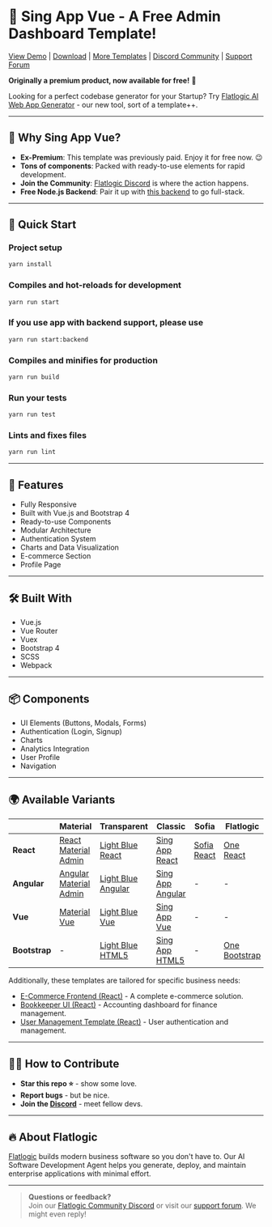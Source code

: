 # 🚀 Sing App Vue - A Free Admin Dashboard Template!

[View Demo](https://flatlogic.com/templates/sing-app-vue-dashboard/demo) | [Download](https://github.com/flatlogic/sing-app-vue-dashboard/archive/refs/heads/master.zip) | [More Templates](https://flatlogic.com/templates) | [Discord Community](https://discord.gg/flatlogic-community) | [Support Forum](https://flatlogic.com/forum)

**Originally a premium product, now available for free!** 🎉

Looking for a perfect codebase generator for your Startup? Try [Flatlogic AI Web App Generator](https://flatlogic.com/generator) - our new tool, sort of a template++.

---

## 🎯 Why Sing App Vue?
- **Ex-Premium**: This template was previously paid. Enjoy it for free now. 😉
- **Tons of components**: Packed with ready-to-use elements for rapid development.
- **Join the Community**: [Flatlogic Discord](https://discord.gg/flatlogic-community) is where the action happens.
- **Free Node.js Backend**: Pair it up with [this backend](https://github.com/flatlogic/nodejs-backend) to go full-stack.

---

## 🚀 Quick Start

### Project setup
```bash
yarn install
```

### Compiles and hot-reloads for development
```bash
yarn run start
```

### If you use app with backend support, please use
```bash
yarn run start:backend
```

### Compiles and minifies for production
```bash
yarn run build
```

### Run your tests
```bash
yarn run test
```

### Lints and fixes files
```bash
yarn run lint
```

---

## 🧩 Features

- Fully Responsive
- Built with Vue.js and Bootstrap 4
- Ready-to-use Components
- Modular Architecture
- Authentication System
- Charts and Data Visualization
- E-commerce Section
- Profile Page

---

## 🛠 Built With
- Vue.js
- Vue Router
- Vuex
- Bootstrap 4
- SCSS
- Webpack

---

## 📦 Components
- UI Elements (Buttons, Modals, Forms)
- Authentication (Login, Signup)
- Charts
- Analytics Integration
- User Profile
- Navigation

---

## 🌍 Available Variants

|               | **Material**                                              | **Transparent**                                         | **Classic**                                          | **Sofia**                                          | **Flatlogic**                                      |
|---------------|-----------------------------------------------------------|---------------------------------------------------------|-------------------------------------------------------|-----------------------------------------------------|----------------------------------------------------|
| **React**     | [React Material Admin](https://github.com/flatlogic/react-material-admin) | [Light Blue React](https://github.com/flatlogic/light-blue-react) | [Sing App React](https://github.com/flatlogic/sing-app-react) | [Sofia React](https://github.com/flatlogic/sofia-react) | [One React](https://github.com/flatlogic/one-react) |
| **Angular**   | [Angular Material Admin](https://github.com/flatlogic/angular-material-admin-full) | [Light Blue Angular](https://github.com/flatlogic/light-blue-angular) | [Sing App Angular](https://github.com/flatlogic/sing-app-angular) | - | - |
| **Vue**       | [Material Vue](https://github.com/flatlogic/material-vue-full) | [Light Blue Vue](https://github.com/flatlogic/light-blue-vue) | [Sing App Vue](https://github.com/flatlogic/sing-app-vue-dashboard) | - | - |
| **Bootstrap** | - | [Light Blue HTML5](https://github.com/flatlogic/light-blue-html5) | [Sing App HTML5](https://github.com/flatlogic/sing-app-html5) | - | [One Bootstrap](https://github.com/flatlogic/one-bootstrap-template-full) |


Additionally, these templates are tailored for specific business needs:
- [E-Commerce Frontend (React)](https://github.com/flatlogic/ecommerce-frontend) - A complete e-commerce solution.
- [Bookkeeper UI (React)](https://github.com/flatlogic/bookkeeper-ui) - Accounting dashboard for finance management.
- [User Management Template (React)](https://github.com/flatlogic/user-management-template) - User authentication and management.

---

## 👨‍💻 How to Contribute
- **Star this repo ⭐** - show some love.
- **Report bugs** - but be nice.
- **Join the [Discord](https://discord.gg/flatlogic-community)** - meet fellow devs.

---

## 🔥 About Flatlogic
[Flatlogic](https://flatlogic.com/ai-software-development-agent) builds modern business software so you don't have to. Our AI Software Development Agent helps you generate, deploy, and maintain enterprise applications with minimal effort.

---

> **Questions or feedback?**  
> Join our [Flatlogic Community Discord](https://discord.gg/flatlogic-community) or visit our [support forum](https://flatlogic.com/forum). We might even reply!

